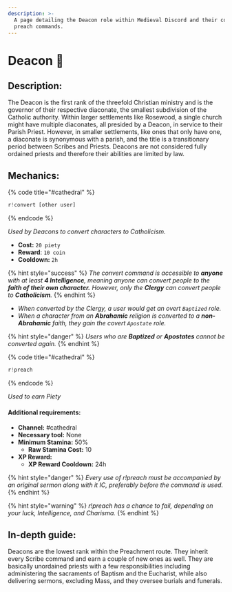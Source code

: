 ```yaml
---
description: >-
  A page detailing the Deacon role within Medieval Discord and their convert and
  preach commands.
---
```


# Deacon 📿

## Description:

The Deacon is the first rank of the threefold Christian ministry and is the governor of their respective diaconate, the smallest subdivision of the Catholic authority. Within larger settlements like Rosewood, a single church might have multiple diaconates, all presided by a Deacon, in service to their Parish Priest. However, in smaller settlements, like ones that only have one, a diaconate is synonymous with a parish, and the title is a transitionary period between Scribes and Priests. Deacons are not considered fully ordained priests and therefore their abilities are limited by law.

## Mechanics:

{% code title="\#cathedral" %}
```javascript
r!convert [other user]
```
{% endcode %}

_Used by Deacons to convert characters to Catholicism._

* **Cost:** `20 piety`
* **Reward**: `10 coin`
* **Cooldown:** `2h`

{% hint style="success" %}
_The convert command is accessible to **anyone** with at least **4 Intelligence**, meaning anyone can convert people to the **faith of their own character.** However, only the **Clergy** can convert people to **Catholicism**._
{% endhint %}

* _When converted by the Clergy, a user would get an overt `Baptized` role._ 
* _When a character from an **Abrahamic** religion is converted to a **non-Abrahamic** faith, they gain the covert `Apostate` role._ 

{% hint style="danger" %}
_Users who are **Baptized** or **Apostates** cannot be converted again._
{% endhint %}

{% code title="\#cathedral" %}
```javascript
r!preach
```
{% endcode %}

_Used to earn Piety_

#### Additional requirements:

* **Channel:** \#cathedral
* **Necessary tool:** None
* **Minimum Stamina:** 50%
  * **Raw Stamina Cost:** 10
* **XP Reward:** 
  * **XP Reward Cooldown:** 24h

{% hint style="danger" %}
_Every use of r!preach must be accompanied by an original sermon along with it IC, preferably before the command is used._
{% endhint %}

{% hint style="warning" %}
_r!preach has a chance to fail, depending on your luck, Intelligence, and Charisma._
{% endhint %}

## In-depth guide:

Deacons are the lowest rank within the Preachment route. They inherit every Scribe command and earn a couple of new ones as well. They are basically unordained priests with a few responsibilities including administering the sacraments of Baptism and the Eucharist, while also delivering sermons, excluding Mass, and they oversee burials and funerals.

